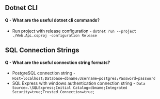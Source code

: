 ## Dotnet CLI

#### Q - What are the useful dotnet cli commands?

- Run project with release configuration - `dotnet run --project ./Web.Api.csproj -configuration Release`


## SQL Connection Strings

#### Q - What are the useful connection string formats?

- PostgreSQL connection string - `Host=localhost;Database=dbname;Username=postgres;Password=password`
- SQL Express with windows authentication connection string - `Data Source=.\SQLExpress;Initial Catalog=dbname;Integrated Security=true;Trusted_Connection=true;`